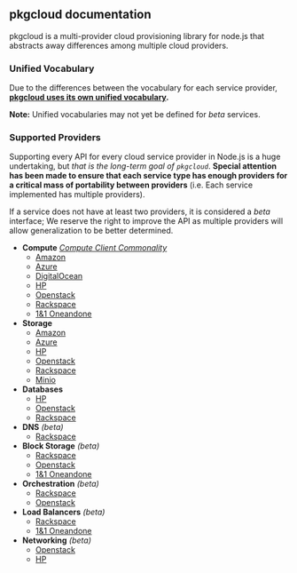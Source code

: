 ## pkgcloud documentation

pkgcloud is a multi-provider cloud provisioning library for node.js that abstracts away differences among multiple cloud providers.

### Unified Vocabulary

Due to the differences between the vocabulary for each service provider, **[pkgcloud uses its own unified vocabulary](vocabulary.md).**

**Note:** Unified vocabularies may not yet be defined for *beta* services.

### Supported Providers

Supporting every API for every cloud service provider in Node.js is a huge undertaking, but _that is the long-term goal of `pkgcloud`_. **Special attention has been made to ensure that each service type has enough providers for a critical mass of portability between providers** (i.e. Each service implemented has multiple providers).

If a service does not have at least two providers, it is considered a *beta* interface; We reserve the right to improve the API as multiple providers will allow generalization to be better determined.

* **Compute** [*Compute Client Commonality*](providers/compute-commonality.md)
  * [Amazon](providers/amazon.md#using-compute)
  * [Azure](providers/azure.md#using-compute)
  * [DigitalOcean](providers/digitalocean.md#using-compute)
  * [HP](providers/hp/compute.md)
  * [Openstack](providers/openstack/compute.md)
  * [Rackspace](providers/rackspace/compute.md)
  * [1&1 Oneandone](providers/oneandone/compute.md)
* **Storage**
  * [Amazon](providers/amazon.md#using-storage)
  * [Azure](providers/azure.md#using-storage)
  * [HP](providers/hp/storage.md)
  * [Openstack](providers/openstack/storage.md)
  * [Rackspace](providers/rackspace/storage.md)
  * [Minio](providers/minio.md)
* **Databases**
  * [HP](providers/hp/databases.md)
  * [Openstack](providers/openstack/databases.md)
  * [Rackspace](providers/rackspace/databases.md)
* **DNS** *(beta)*
  * [Rackspace](providers/rackspace/dns.md)
* **Block Storage** *(beta)*
  * [Rackspace](providers/rackspace/blockstorage.md)
  * [Openstack](providers/openstack/blockstorage.md)
  * [1&1 Oneandone](providers/oneandone/blockstorage.md)
* **Orchestration** *(beta)*
  * [Rackspace](providers/rackspace/orchestration.md)
  * [Openstack](providers/openstack/orchestration.md)
* **Load Balancers** *(beta)*
  * [Rackspace](providers/rackspace/loadbalancer.md)
  * [1&1 Oneandone](providers/oneandone/loadbalancer.md)
* **Networking** *(beta)*
  * [Openstack](providers/openstack/network.md)
  * [HP](providers/openstack/hp.md)
